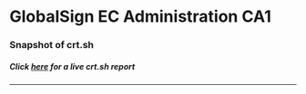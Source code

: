 # GlobalSign EC Administration CA1
### Snapshot of crt.sh
##### Click [here](https://crt.sh/?q=D407E09511429E170140E147E69AC5587BE99A4939C8DDECE1D81478F900F58D) for a live crt.sh report

---
